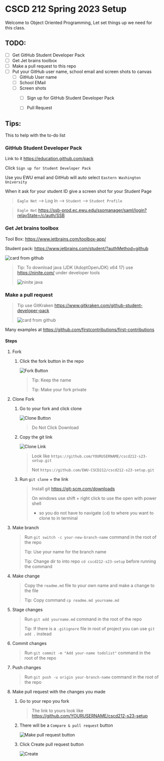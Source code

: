 # CSCD 212 Spring 2023 Setup

Welcome to Object Oriented Programming, Let set things up we need for this class.

## TODO:

- [ ] Get GitHub Student Developer Pack
- [ ] Get Jet brains toolbox
- [ ] Make a pull request to this repo
- [ ] Put your GitHub user name, school email and screen shots to canvas
  - [ ] GitHub User name 
  - [ ] School EMail
  - [ ] Screen shots
    - [ ] Sign up for GitHub Student Developer Pack
    - [ ] Pull Request



## Tips:

This to help with the to-do list



### GitHub Student Developer Pack

Link to it https://education.github.com/pack

Click `Sign up for Student Developer Pack`

Use you EWU email and GitHub will auto select `Eastern Washington University`

When it ask for your student ID give a screen shot for your Student Page

> `Eagle Net` -->  Log In --> `Student` --> `Student Profile` 

> `Eagle Net` https://ssb-prod.ec.ewu.edu/ssomanager/saml/login?relayState=/c/auth/SSB



### Get Jet brains toolbox

Tool Box: https://www.jetbrains.com/toolbox-app/

Student pack: https://www.jetbrains.com/student/?authMethod=github

![card from github](imgs/jetbrainFromGithub.png)

> Tip: To download java (JDK (AdoptOpenJDK) x64 17) use https://ninite.com/ under developer tools
>
> ![ninite java](imgs/niniteJava.png)



### Make a pull request

> Tip use GitKraken https://www.gitkraken.com/github-student-developer-pack
>
> ![card from github](imgs/gitkrakenFromGithub.png)

Many examples at https://github.com/firstcontributions/first-contributions

#### Steps

1. Fork

   1. Click the fork button in the repo

      ![Fork Button](https://camo.githubusercontent.com/fcf9a4ed664cc63de2fcb14d1135072ba6d4c74a8e9bdb224ad6ab1e72600c3b/68747470733a2f2f6669727374636f6e747269627574696f6e732e6769746875622e696f2f6173736574732f526561646d652f666f726b2e706e67)

      > Tip: Keep the name
      >
      > Tip: Make your fork private

2. Clone Fork

   1. Go to your fork and click clone 

      ![Clone Button](https://camo.githubusercontent.com/4c3f7f1bec4f04db40ecf58dc2e19c2d8992f100f3bbbc4767a9d20b29f4a43d/68747470733a2f2f6669727374636f6e747269627574696f6e732e6769746875622e696f2f6173736574732f526561646d652f636c6f6e652e706e67)

      > Do Not Click Download

   2. Copy the git link

      ![Clone Link](https://camo.githubusercontent.com/1c0cf8056422ff414eee75142b213c5970e085c2e33c0a6d69dc2639d98216f1/68747470733a2f2f6669727374636f6e747269627574696f6e732e6769746875622e696f2f6173736574732f526561646d652f636f70792d746f2d636c6970626f6172642e706e67)

      > Look like `https://github.com/YOURUSERNAME/cscd212-s23-setup.git`
      >
      > Not `https://github.com/EWU-CSCD212/cscd212-s23-setup.git`

   3. Run `git clone`  + the link

      > Install git https://git-scm.com/downloads
      >
      > On windows use shift + right click to use the open with power shell 
      >
      > - so you do not have to navigate (`cd`) to where you want to clone to in terminal  

3. Make branch

   > Run `git switch -c your-new-branch-name` command in the root of the repo
   >
   > Tip: Use your name for the branch name
   >
   > Tip: Change dir to into repo `cd cscd212-s23-setup` before running the command

4. Make change

   > Copy the `readme.md` file to your own name and make a change to the file
   >
   > Tip: Copy command `cp readme.md yourname.md` 

5. Stage changes

   > Run `git add yourname.md` command in the root of the repo
   >
   > Tip: If there is a `.gitignore` file in root of project you can use `git add .` instead

6. Commit changes

   > Run `git commit -m "Add your-name todolist"` command in the root of the repo

7. Push changes

   > Run `git push -u origin your-branch-name` command in the root of the repo

8. Make pull request with the changes you made

   1. Go to your repo you fork

      > The link to yours look like https://github.com/YOURUSERNAME/cscd212-s23-setup

   2. There will be a `Compare & pull request` button

      ![Make pull request button](https://camo.githubusercontent.com/ca3b1cefece5f3b9b3435020e6a357ca024cda5bd2b1e140a15170fcd1ec5381/68747470733a2f2f6669727374636f6e747269627574696f6e732e6769746875622e696f2f6173736574732f526561646d652f636f6d706172652d616e642d70756c6c2e706e67)

   3. Click Create pull request button

      ![Create](https://camo.githubusercontent.com/71401ba5551a64aeac3838825a52ce7a7597cd8b54a0d7200d9454e2cbfbb13f/68747470733a2f2f6669727374636f6e747269627574696f6e732e6769746875622e696f2f6173736574732f526561646d652f7375626d69742d70756c6c2d726571756573742e706e67)